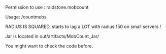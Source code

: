 Permission to use : raidstone.mobcount

Usage: /countmobs <radius>

RADIUS IS SQUARED, starts to lag a LOT with radius 150 on small servers !

Jar is located in out/artifacts/MobCount_Jar/

You might want to check the code before.
